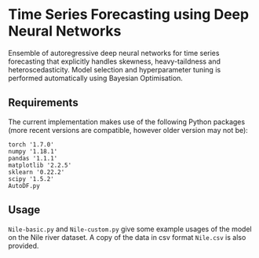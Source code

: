 # Time Series Forecasting using Deep Neural Networks
Ensemble of autoregressive deep neural networks for time series forecasting that explicitly handles skewness, heavy-taildness and heteroscedasticity. Model selection and hyperparameter tuning is performed automatically using Bayesian Optimisation. 

## Requirements
The current implementation makes use of the following Python packages (more recent versions are compatible, however older version may not be):
```
torch '1.7.0'
numpy '1.18.1'
pandas '1.1.1'
matplotlib '2.2.5'
sklearn '0.22.2'
scipy '1.5.2'
AutoDF.py 
```

## Usage
```Nile-basic.py``` and ```Nile-custom.py``` give some example usages of the model on the Nile river dataset. A copy of the data in csv format ```Nile.csv``` is also provided. 
